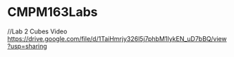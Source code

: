 # CMPM163Labs

//Lab 2 Cubes Video
https://drive.google.com/file/d/1TaiHmrjy326l5j7phbM1IykEN_uD7bBQ/view?usp=sharing